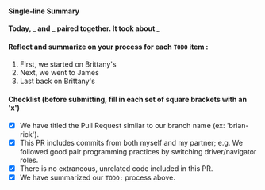#### Single-line Summary
**Today, _ and _ paired together. It took about _**

#### Reflect and summarize on your process for each `TODO` item :  
  1. First, we started on Brittany's
  2. Next, we went to James
  3. Last back on Brittany's

#### Checklist (before submitting, fill in each set of square brackets with an 'x')
- [X] We have titled the Pull Request similar to our branch name (ex: 'brian-rick'). 
- [X] This PR includes commits from both myself and my partner; e.g. We followed good pair programming practices by switching driver/navigator roles.
- [X] There is no extraneous, unrelated code included in this PR.
- [X] We have summarized our `TODO:` process above.
